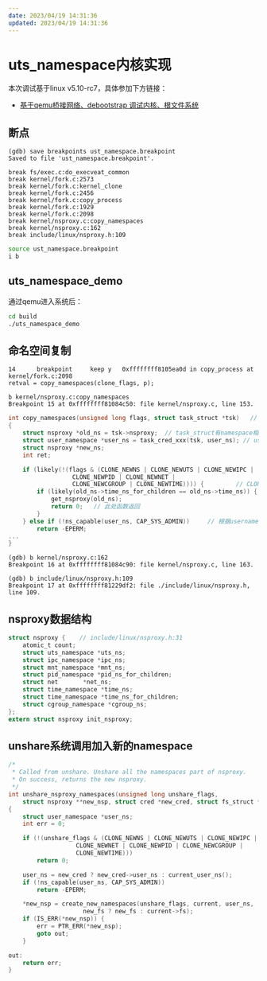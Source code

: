 ```yaml
---
date: 2023/04/19 14:31:36
updated: 2023/04/19 14:31:36
---
```


# uts_namespace内核实现

本次调试基于linux v5.10-rc7，具体参加下方链接：

- [基于qemu桥接网络、debootstrap 调试内核、根文件系统](https://github.com/realwujing/linux-learning/blob/main/debug/kernel/qemu/%E5%9F%BA%E4%BA%8Eqemu%E6%A1%A5%E6%8E%A5%E7%BD%91%E7%BB%9C%E3%80%81debootstrap%20%E8%B0%83%E8%AF%95%E5%86%85%E6%A0%B8%E3%80%81%E6%A0%B9%E6%96%87%E4%BB%B6%E7%B3%BB%E7%BB%9F.md)

## 断点

```text
(gdb) save breakpoints ust_namespace.breakpoint
Saved to file 'ust_namespace.breakpoint'.
```

```text
break fs/exec.c:do_execveat_common
break kernel/fork.c:2573
break kernel/fork.c:kernel_clone
break kernel/fork.c:2456
break kernel/fork.c:copy_process
break kernel/fork.c:1929
break kernel/fork.c:2098
break kernel/nsproxy.c:copy_namespaces
break kernel/nsproxy.c:162
break include/linux/nsproxy.h:109
```

```bash
source ust_namespace.breakpoint
i b
```

## uts_namespace_demo

通过qemu进入系统后：

```bash
cd build
./uts_namespace_demo
```

## 命名空间复制

```text
14      breakpoint     keep y   0xffffffff8105ea0d in copy_process at kernel/fork.c:2098
retval = copy_namespaces(clone_flags, p);
```

```text
b kernel/nsproxy.c:copy_namespaces 
Breakpoint 15 at 0xffffffff81084c50: file kernel/nsproxy.c, line 153.
```

```c
int copy_namespaces(unsigned long flags, struct task_struct *tsk)   // kernel/nsproxy.c:151
{
	struct nsproxy *old_ns = tsk->nsproxy;  // task_struct有namespace相关数据结构
	struct user_namespace *user_ns = task_cred_xxx(tsk, user_ns); // user_namespace
	struct nsproxy *new_ns;
	int ret;

	if (likely(!(flags & (CLONE_NEWNS | CLONE_NEWUTS | CLONE_NEWIPC |
			      CLONE_NEWPID | CLONE_NEWNET |
			      CLONE_NEWCGROUP | CLONE_NEWTIME)))) {         // CLONE_NEWUTS符合条件，此处为true
		if (likely(old_ns->time_ns_for_children == old_ns->time_ns)) {  // 此处也为true
			get_nsproxy(old_ns);
			return 0;   // 此处函数返回
		}
	} else if (!ns_capable(user_ns, CAP_SYS_ADMIN))     // 根据usernamesapce鉴权
		return -EPERM;
...
}
```

```text
(gdb) b kernel/nsproxy.c:162
Breakpoint 16 at 0xffffffff81084c90: file kernel/nsproxy.c, line 163.
```

```text
(gdb) b include/linux/nsproxy.h:109
Breakpoint 17 at 0xffffffff81229df2: file ./include/linux/nsproxy.h, line 109.
```

## nsproxy数据结构

```c
struct nsproxy {    // include/linux/nsproxy.h:31
	atomic_t count;
	struct uts_namespace *uts_ns;
	struct ipc_namespace *ipc_ns;
	struct mnt_namespace *mnt_ns;
	struct pid_namespace *pid_ns_for_children;
	struct net 	     *net_ns;
	struct time_namespace *time_ns;
	struct time_namespace *time_ns_for_children;
	struct cgroup_namespace *cgroup_ns;
};
extern struct nsproxy init_nsproxy;
```

## unshare系统调用加入新的namespace

```c
/*
 * Called from unshare. Unshare all the namespaces part of nsproxy.
 * On success, returns the new nsproxy.
 */
int unshare_nsproxy_namespaces(unsigned long unshare_flags,
	struct nsproxy **new_nsp, struct cred *new_cred, struct fs_struct *new_fs)  // kernel/nsproxy.c:262
{
	struct user_namespace *user_ns;
	int err = 0;

	if (!(unshare_flags & (CLONE_NEWNS | CLONE_NEWUTS | CLONE_NEWIPC |
			       CLONE_NEWNET | CLONE_NEWPID | CLONE_NEWCGROUP |
			       CLONE_NEWTIME)))
		return 0;

	user_ns = new_cred ? new_cred->user_ns : current_user_ns();
	if (!ns_capable(user_ns, CAP_SYS_ADMIN))
		return -EPERM;

	*new_nsp = create_new_namespaces(unshare_flags, current, user_ns,
					 new_fs ? new_fs : current->fs);
	if (IS_ERR(*new_nsp)) {
		err = PTR_ERR(*new_nsp);
		goto out;
	}

out:
	return err;
}
```
